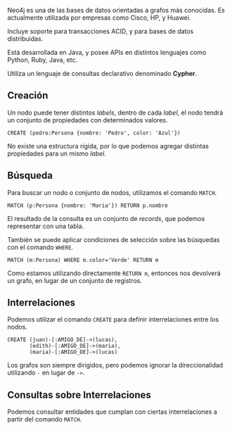Neo4j es una de las bases de datos orientadas a grafos más conocidas. Es actualmente utilizada por empresas como Cisco, HP, y Huawei.

Incluye soporte para transacciones ACID, y para bases de datos distribuidas.

Está desarrollada en Java, y posee APIs en distintos lenguajes como Python, Ruby, Java, etc.

Utiliza un lenguaje de consultas declarativo denominado **Cypher**.

## Creación

Un nodo puede tener distintos *labels*, dentro de cada *label*, el nodo tendrá un conjunto de propiedades con determinados valores.

```Cypher
CREATE (pedro:Persona {nombre: 'Pedro', color: 'Azul'})
```

No existe una estructura rígida, por lo que podemos agregar distintas propiedades para un mismo *label*.

## Búsqueda

Para buscar un nodo o conjunto de nodos, utilizamos el comando `MATCH`.

```Cypher
MATCH (p:Persona {nombre: 'Maria'}) RETURN p.nombre
```

El resultado de la consulta es un conjunto de *records*, que podemos representar con una tabla.

También se puede aplicar condiciones de selección sobre las búsquedas con el comando `WHERE`.

```Cypher
MATCH (m:Persona) WHERE m.color='Verde' RETURN m
```

Como estamos utilizando directamente `RETURN m`, entonces nos devolverá un grafo, en lugar de un conjunto de registros.

## Interrelaciones

Podemos utilizar el comando `CREATE` para definir interrelaciones entre los nodos.

```Cypher
CREATE (juan)-[:AMIGO_DE]->(lucas),
       (edith)-[:AMIGO_DE]->(maria),
       (maria)-[:AMIGO_DE]->(lucas)
```

Los grafos son siempre dirigidos, pero podemos ignorar la direccionalidad utilizando `-` en lugar de `->`.

## Consultas sobre Interrelaciones

Podemos consultar entidades que cumplan con ciertas interrelaciones a partir del comando `MATCH`.
